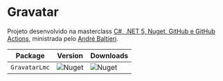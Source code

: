 # Gravatar

Projeto desenvolvido na masterclass [C#, .NET 5, Nuget, GitHub e GitHub Actions](https://youtu.be/cl2iaR7JyvE), ministrada pelo [André Baltieri](https://github.com/andrebaltieri).

| Package | Version | Downloads |
| ------- | ----- | ----- |
| `GravatarLmc` | ![Nuget](https://img.shields.io/nuget/v/GravatarLmc?label=Nuget) | ![Nuget](https://img.shields.io/nuget/dt/GravatarLmc?color=orange&label=Downloads) |
